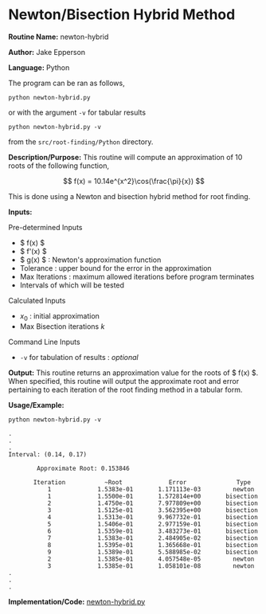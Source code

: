 # Newton/Bisection Hybrid Method

**Routine Name:** newton-hybrid

**Author:** Jake Epperson

**Language:** Python

The program can be ran as follows,

    python newton-hybrid.py

or with the argument `-v` for tabular results

    python newton-hybrid.py -v

from the `src/root-finding/Python` directory.

**Description/Purpose:** This routine will compute an approximation of 10 roots of the following function,

$$ f(x) = 10.14e^{x^2}\cos(\frac{\pi}{x}) $$

This is done using a Newton and bisection hybrid method for root finding.

**Inputs:**

Pre-determined Inputs
- $ f(x) $
- $ f'(x) $
- $ g(x) $ : Newton's approximation function
- Tolerance : upper bound for the error in the approximation
- Max Iterations : maximum allowed iterations before program terminates
- Intervals of which will be tested

Calculated Inputs
- $x_0$ : initial approximation
- Max Bisection iterations $k$

Command Line Inputs
- `-v` for tabulation of results : *optional*

**Output:** This routine returns an approximation value for the roots of $ f(x) $. When specified, this routine will output the approximate root and error pertaining to each iteration of the root finding method in a tabular form.

**Usage/Example:**

    python newton-hybrid.py -v
```
.
.
.
Interval: (0.14, 0.17)

        Approximate Root: 0.153846

       Iteration           ~Root             Error              Type
           1             1.5383e-01       1.171113e-03         newton
           1             1.5500e-01       1.572814e+00       bisection
           2             1.4750e-01       7.977809e+00       bisection
           3             1.5125e-01       3.562395e+00       bisection
           4             1.5313e-01       9.967732e-01       bisection
           5             1.5406e-01       2.977159e-01       bisection
           6             1.5359e-01       3.483273e-01       bisection
           7             1.5383e-01       2.484905e-02       bisection
           8             1.5395e-01       1.365668e-01       bisection
           9             1.5389e-01       5.588985e-02       bisection
           2             1.5385e-01       4.057548e-05         newton
           3             1.5385e-01       1.058101e-08         newton
.
.
.
```

**Implementation/Code:** [newton-hybrid.py](../../src/root-finding/Python/newton-hybrid.py)